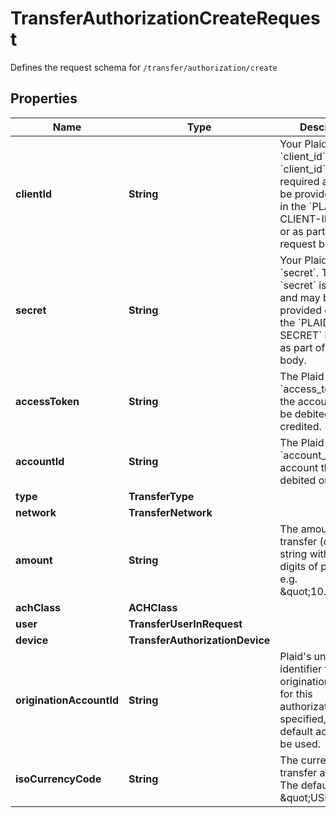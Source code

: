 

# TransferAuthorizationCreateRequest

Defines the request schema for `/transfer/authorization/create`

## Properties

| Name | Type | Description | Notes |
|------------ | ------------- | ------------- | -------------|
|**clientId** | **String** | Your Plaid API &#x60;client_id&#x60;. The &#x60;client_id&#x60; is required and may be provided either in the &#x60;PLAID-CLIENT-ID&#x60; header or as part of a request body. |  [optional] |
|**secret** | **String** | Your Plaid API &#x60;secret&#x60;. The &#x60;secret&#x60; is required and may be provided either in the &#x60;PLAID-SECRET&#x60; header or as part of a request body. |  [optional] |
|**accessToken** | **String** | The Plaid &#x60;access_token&#x60; for the account that will be debited or credited. |  |
|**accountId** | **String** | The Plaid &#x60;account_id&#x60; for the account that will be debited or credited. |  |
|**type** | **TransferType** |  |  |
|**network** | **TransferNetwork** |  |  |
|**amount** | **String** | The amount of the transfer (decimal string with two digits of precision e.g. \&quot;10.00\&quot;). |  |
|**achClass** | **ACHClass** |  |  |
|**user** | **TransferUserInRequest** |  |  |
|**device** | **TransferAuthorizationDevice** |  |  [optional] |
|**originationAccountId** | **String** | Plaid&#39;s unique identifier for the origination account for this authorization. If not specified, the default account will be used. |  [optional] |
|**isoCurrencyCode** | **String** | The currency of the transfer amount. The default value is \&quot;USD\&quot;. |  [optional] |



